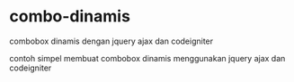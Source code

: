 combo-dinamis
=============

combobox dinamis dengan jquery ajax dan codeigniter

contoh simpel membuat combobox dinamis menggunakan jquery ajax dan codeigniter

